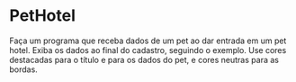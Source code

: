 # PetHotel
Faça um programa que receba dados de um pet ao dar entrada em um pet hotel. Exiba os dados ao final do cadastro, seguindo o exemplo. Use cores destacadas para o título e para os dados do pet, e cores neutras para as bordas.
